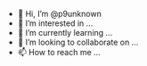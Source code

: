 - 👋 Hi, I’m @p9unknown
- 👀 I’m interested in ...
- 🌱 I’m currently learning ...
- 💞️ I’m looking to collaborate on ...
- 📫 How to reach me ...

<!---
p9unknown/p9unknown is a ✨ special ✨ repository because its `README.md` (this file) appears on your GitHub profile.
You can click the Preview link to take a look at your changes.
--->
